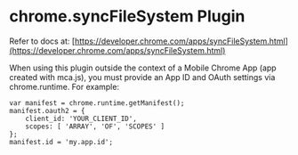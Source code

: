# chrome.syncFileSystem Plugin

Refer to docs at: [https://developer.chrome.com/apps/syncFileSystem.html](https://developer.chrome.com/apps/syncFileSystem.html)

When using this plugin outside the context of a Mobile Chrome App (app created with mca.js), you must provide an App ID and OAuth settings via chrome.runtime. For example:

    var manifest = chrome.runtime.getManifest();
    manifest.oauth2 = {
        client_id: 'YOUR_CLIENT_ID',
        scopes: [ 'ARRAY', 'OF', 'SCOPES' ]
    };
    manifest.id = 'my.app.id';
